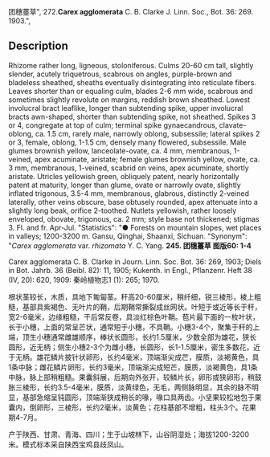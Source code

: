 团穗薹草",
272.**Carex agglomerata** C. B. Clarke J. Linn. Soc., Bot. 36: 269. 1903.",

## Description
Rhizome rather long, ligneous, stoloniferous. Culms 20-60 cm tall, slightly slender, acutely triquetrous, scabrous on angles, purple-brown and bladeless sheathed, sheaths eventually disintegrating into reticulate fibers. Leaves shorter than or equaling culm, blades 2-6 mm wide, scabrous and sometimes slightly revolute on margins, reddish brown sheathed. Lowest involucral bract leaflike, longer than subtending spike, upper involucral bracts awn-shaped, shorter than subtending spike, not sheathed. Spikes 3 or 4, congregate at top of culm; terminal spike gynaecandrous, clavate-oblong, ca. 1.5 cm, rarely male, narrowly oblong, subsessile; lateral spikes 2 or 3, female, oblong, 1-1.5 cm, densely many flowered, subsessile. Male glumes brownish yellow, lanceolate-ovate, ca. 4 mm, membranous, 1-veined, apex acuminate, aristate; female glumes brownish yellow, ovate, ca. 3 mm, membranous, 1-veined, scabrid on veins, apex acuminate, shortly aristate. Utricles yellowish green, obliquely patent, nearly horizontally patent at maturity, longer than glume, ovate or narrowly ovate, slightly inflated trigonous, 3.5-4 mm, membranous, glabrous, distinctly 2-veined laterally, other veins obscure, base obtusely rounded, apex attenuate into a slightly long beak, orifice 2-toothed. Nutlets yellowish, rather loosely enveloped, obovate, trigonous, ca. 2 mm; style base not thickened; stigmas 3. Fl. and fr. Apr-Jul.
  "Statistics": "● Forests on mountain slopes, wet places in valleys; 1200-3200 m. Gansu, Qinghai, Shaanxi, Sichuan.
  "Synonym": "*Carex agglomerata* var. *rhizomata* Y. C. Yang.
**245. 团穗薹草 图版60: 1-4**

Carex agglomerata C. B. Clarke in Journ. Linn. Soc. Bot. 36: 269, 1903; Diels in Bot. Jahrb. 36 (Beibl. 82): 11, 1905; Kukenth. in Engl., Pflanzenr. Heft 38 (IV, 20): 620, 1909: 秦岭植物志1 (1): 265; 1970.

根状茎较长，木质，具地下匍匐茎。秆高20-60厘米，稍纤细，锐三棱形，棱上粗糙，基部具紫褐色、无叶片的鞘，后期鞘常撕裂成丝网状。叶短于或近等长于秆，宽2-6毫米，边缘粗糙，干后常反卷，具淡红棕色叶鞘。苞片最下面的一枚叶状，长于小穗，上面的常呈芒状，通常短于小穗，不具鞘。小穗3-4个，聚集于秆的上端，顶生小穗通常雌雄顺序，棒状长圆形，长约1.5厘米，少数全部为雄花，狭长圆形，近无柄；侧生小穗2-3个为雌小穗，长圆形，长1-1.5厘米，密生多数花，近于无柄。雄花鳞片披针状卵形，长约4毫米，顶端渐尖成芒，膜质，淡褐黄色，具1条中脉；雌花鳞片卵形，长约3毫米，顶端渐尖成短芒，膜质，淡褐黄色，具1条中脉，脉上部稍粗糙。果囊斜展，后期向外张开，较鳞片长，卵形或狭卵形，稍鼓胀三棱形，长约3.5-4毫米，膜质，淡黄绿色，无毛，两侧脉明显，其余的脉不明显，基部急缩呈钝圆形，顶端渐狭成稍长的喙，喙口具两齿。小坚果较松地包于果囊内，倒卵形，三棱形，长约2毫米，淡黄色；花柱基部不增粗，柱头3个。花果期4-7月。

产于陕西、甘肃、青海、四川；生于山坡林下，山谷阴湿处；海拔1200-3200米。模式标本采自陕西宝鸡县歧凤山。
